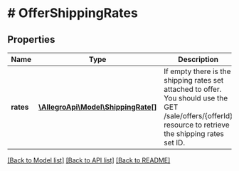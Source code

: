 # # OfferShippingRates

## Properties

Name | Type | Description | Notes
------------ | ------------- | ------------- | -------------
**rates** | [**\AllegroApi\Model\ShippingRate[]**](ShippingRate.md) | If empty there is the shipping rates set attached to offer. You should use the GET /sale/offers/{offerId} resource to retrieve the shipping rates set ID. | [optional]

[[Back to Model list]](../../README.md#models) [[Back to API list]](../../README.md#endpoints) [[Back to README]](../../README.md)
